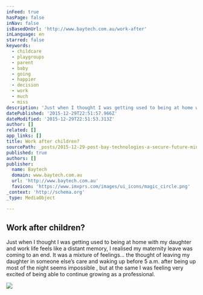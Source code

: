```yaml
---
inFeed: true
hasPage: false
inNav: false
isBasedOnUrl: 'http://www.baytech.com.au/work-after'
inLanguage: en
starred: false
keywords:
  - childcare
  - playgroups
  - parent
  - baby
  - going
  - happier
  - decision
  - work
  - much
  - miss
description: 'Just when I thought I was getting used to being at home with my daughter and work life feels like a distant memory, I realised my maternity leave was coming to an end. It was a mixture of feelings… the thought of leaving my daughter in someone else’s care and waking up before 5 a.m. after being up most of the night seems impossible , but at the same I was feeling very excited of being able to continue growing as a professional.'
datePublished: '2015-12-29T22:51:57.966Z'
dateModified: '2015-12-29T22:51:53.313Z'
author: []
related: []
app_links: []
title: Work after children?
sourcePath: _posts/2015-12-29-post-bay-technologies-a-secure-future-mincor-ciram.md
published: true
authors: []
publisher:
  name: Baytech
  domain: www.baytech.com.au
  url: 'http://www.baytech.com.au'
  favicon: 'https://www.imxprs.com/images/ui_icons/magic_circle.png'
_context: 'http://schema.org'
_type: MediaObject

---
```

<article style=""><h1>Work after children?</h1><p>Just when I thought I was getting used to being at home with my daughter and work life feels like a distant memory, I realised my maternity leave was coming to an end. It was a mixture of feelings… the thought of leaving my daughter in someone else’s care and waking up before 5 a.m. after being up most of the night seems impossible , but at the same I was feeling very excited of being able to continue growing as a professional.</p><img src="https://s3-us-west-2.amazonaws.com/the-grid-img/p/f80be89b79dc452e7f88edb813f616247b4dd3bc.jpg" /></article>